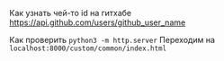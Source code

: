 Как узнать чей-то id на гитхабе
https://api.github.com/users/github_user_name

Как проверить
`python3 -m http.server`
Переходим на `localhost:8000/custom/common/index.html`
